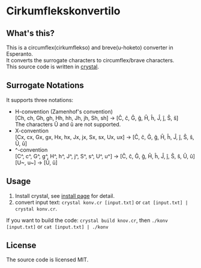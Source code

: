 # Cirkumflekskonvertilo

## What's this?
This is a circumflex(cirkumflekso) and breve(u-hoketo) converter in Esperanto.  
It converts the surrogate characters to circumflex/brave characters.  
This source code is written in [crystal](https://crystal-lang.org). 

## Surrogate Notations
It supports three notations:
- H-convention (Zamenhof's convention)   
  [Ch, ch, Gh, gh, Hh, hh, Jh, jh, Sh, sh] &rarr; [Ĉ, ĉ, Ĝ, ĝ, Ĥ, ĥ, Ĵ, ĵ, Ŝ, ŝ]  
  The characters Ǔ and ǔ are not supported.
- X-convention  
  [Cx, cx, Gx, gx, Hx, hx, Jx, jx, Sx, sx, Ux, ux] &rarr; [Ĉ, ĉ, Ĝ, ĝ, Ĥ, ĥ, Ĵ, ĵ, Ŝ, ŝ, Û, û]
- ^-convention  
[C^, c^, G^, g^, H^, h^, J^, j^, S^, s^, U^, u^] &rarr; [Ĉ, ĉ, Ĝ, ĝ, Ĥ, ĥ, Ĵ, ĵ, Ŝ, ŝ, Û, û]  
[U~, u~] &rarr; [Û, û]

## Usage
1. Install crystal, see [install page](https://crystal-lang.org/install/) for detail.
1. convert input text: `crystal konv.cr [input.txt]` or `cat [input.txt] | crystal konv.cr`.

If you want to build the code: `crystal build knov.cr`, then `./konv [input.txt]` or `cat [input.txt] | ./konv`

## License
The source code is licensed MIT.

